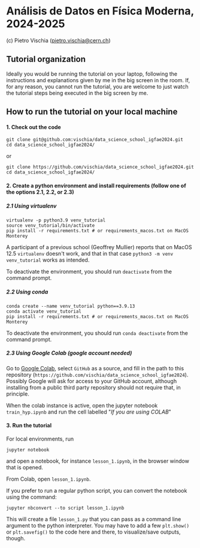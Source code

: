 # Análisis de Datos en Física Moderna, 2024-2025
    
(c) Pietro Vischia (pietro.vischia@cern.ch)


## Tutorial organization

Ideally you would be running the tutorial on your laptop, following the instructions and explanations given by me in the big screen in the room.
If, for any reason, you cannot run the tutorial, you are welcome to just watch the tutorial steps being executed in the big screen by me.

## How to run the tutorial on your local machine

#### 1. Check out the code
```
git clone git@github.com:vischia/data_science_school_igfae2024.git
cd data_science_school_igfae2024/
```
or
```
git clone https://github.com/vischia/data_science_school_igfae2024.git
cd data_science_school_igfae2024/
```

#### 2. Create a python environment and install requirements (follow one of the options 2.1, 2.2, or 2.3)

##### 2.1 Using virtualenv

```
virtualenv -p python3.9 venv_tutorial
source venv_tutorial/bin/activate
pip install -r requirements.txt # or requirements_macos.txt on MacOS Monterey
```

A participant of a previous school (Geoffrey Mullier) reports that on MacOS 12.5 `virtualenv` doesn't work, and that in that case `python3 -m venv venv_tutorial` works as intended.

To deactivate the environment, you should run `deactivate` from the command prompt.

##### 2.2 Using conda

```
conda create --name venv_tutorial python==3.9.13
conda activate venv_tutorial
pip install -r requirements.txt # or requirements_macos.txt on MacOS Monterey
```

To deactivate the environment, you should run `conda deactivate` from the command prompt.


##### 2.3 Using Google Colab (google account needed)

Go to [Google Colab](https://colab.research.google.com/), select `GitHub` as a source, and fill in the path to this repository (`https://github.com/vischia/data_science_school_igfae2024`). Possibly Google will ask for access to your GitHub account, although installing from a public third party repository should not require that, in principle.

When the colab instance is active, open the jupyter notebook `train_hyp.ipynb` and run the cell labelled "*If you are using COLAB*"


#### 3. Run the tutorial

For local environments, run

```
jupyter notebook
```

and open a notebook, for instance `lesson_1.ipynb`, in the browser window that is opened.

From Colab, open `lesson_1.ipynb`.

If you prefer to run a regular python script, you can convert the notebook using the command:

```
jupyter nbconvert --to script lesson_1.ipynb
```

This will create a file `lesson_1.py` that you can pass as a command line argument to the python interpreter.
You may have to add a few `plt.show()` or `plt.savefig()` to the code here and there, to visualize/save outputs, though.
